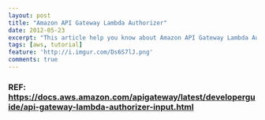 ```yaml
---
layout: post
title: "Amazon API Gateway Lambda Authorizer"
date: 2012-05-23
excerpt: "This article help you know about Amazon API Gateway Lambda Authorizer."
tags: [aws, tutorial]
feature: 'http://i.imgur.com/Ds6S7lJ.png'
comments: true
---
```


### REF: https://docs.aws.amazon.com/apigateway/latest/developerguide/api-gateway-lambda-authorizer-input.html
